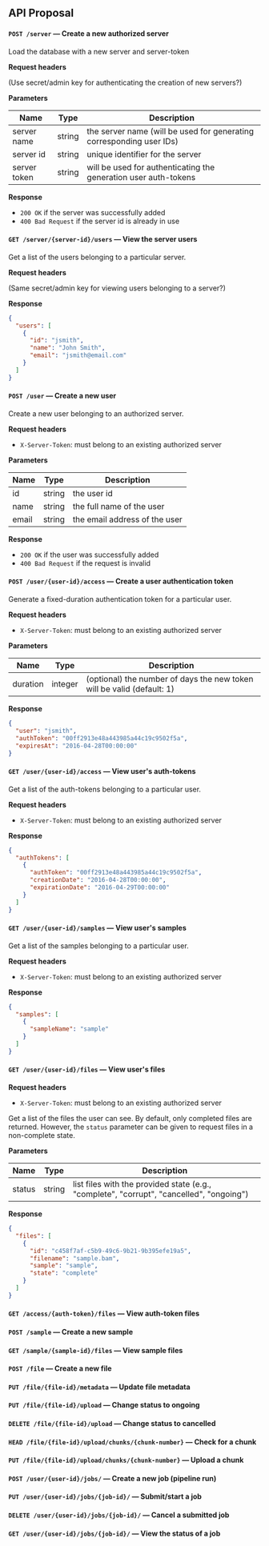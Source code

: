 ## API Proposal





#### `POST /server` — Create a new authorized server

Load the database with a new server and server-token

**Request headers**

(Use secret/admin key for authenticating the creation of new servers?)

**Parameters**

 Name | Type | Description
------|------|-------------
server name | string | the server name (will be used for generating corresponding user IDs)
server id | string | unique identifier for the server
server token | string | will be used for authenticating the generation user auth-tokens

**Response**

* `200 OK` if the server was successfully added
* `400 Bad Request` if the server id is already in use





#### `GET /server/{server-id}/users` — View the server users

Get a list of the users belonging to a particular server.

**Request headers**

(Same secret/admin key for viewing users belonging to a server?)

**Response**

```json
{
  "users": [
    {
      "id": "jsmith",
      "name": "John Smith",
      "email": "jsmith@email.com"
    }
  ]
}
```





#### `POST /user` — Create a new user

Create a new user belonging to an authorized server.

**Request headers**

* `X-Server-Token`: must belong to an existing authorized server

**Parameters**

 Name | Type | Description
------|------|-------------
id | string | the user id
name | string | the full name of the user
email | string | the email address of the user

**Response**

* `200 OK` if the user was successfully added
* `400 Bad Request` if the request is invalid





#### `POST /user/{user-id}/access` — Create a user authentication token

Generate a fixed-duration authentication token for a particular user.

**Request headers**

* `X-Server-Token`: must belong to an existing authorized server

**Parameters**

 Name | Type | Description
------|------|-------------
duration | integer | (optional) the number of days the new token will be valid (default: 1)

**Response**

```json
{
  "user": "jsmith",
  "authToken": "00ff2913e48a443985a44c19c9502f5a",
  "expiresAt": "2016-04-28T00:00:00"
}
```





#### `GET /user/{user-id}/access` — View user's auth-tokens

Get a list of the auth-tokens belonging to a particular user.

**Request headers**

* `X-Server-Token`: must belong to an existing authorized server

**Response**

```json
{
  "authTokens": [
    {
      "authToken": "00ff2913e48a443985a44c19c9502f5a",
      "creationDate": "2016-04-28T00:00:00",
      "expirationDate": "2016-04-29T00:00:00"
    }
  ]
}
```





#### `GET /user/{user-id}/samples` — View user's samples

Get a list of the samples belonging to a particular user.

**Request headers**

* `X-Server-Token`: must belong to an existing authorized server

**Response**

```json
{
  "samples": [
    {
      "sampleName": "sample"
    }
  ]
}
```





#### `GET /user/{user-id}/files` — View user's files

**Request headers**

* `X-Server-Token`: must belong to an existing authorized server

Get a list of the files the user can see. By default, only completed files are returned. However, the `status` parameter can be given to request files in a non-complete state.

**Parameters**

 Name | Type | Description
------|------|-------------
status | string | list files with the provided state (e.g., "complete", "corrupt", "cancelled", "ongoing")

**Response**

```json
{
  "files": [
    {
      "id": "c458f7af-c5b9-49c6-9b21-9b395efe19a5",
      "filename": "sample.bam",
      "sample": "sample",
      "state": "complete"
    }
  ]
}
```





#### `GET /access/{auth-token}/files` — View auth-token files
#### `POST /sample` — Create a new sample
#### `GET /sample/{sample-id}/files` — View sample files
#### `POST /file` — Create a new file
#### `PUT /file/{file-id}/metadata` — Update file metadata
#### `PUT /file/{file-id}/upload` — Change status to ongoing
#### `DELETE /file/{file-id}/upload` — Change status to cancelled
#### `HEAD /file/{file-id}/upload/chunks/{chunk-number}` — Check for a chunk
#### `PUT /file/{file-id}/upload/chunks/{chunk-number}` — Upload a chunk


#### `POST /user/{user-id}/jobs/` — Create a new job (pipeline run)
#### `PUT /user/{user-id}/jobs/{job-id}/` — Submit/start a job
#### `DELETE /user/{user-id}/jobs/{job-id}/` — Cancel a submitted job
#### `GET /user/{user-id}/jobs/{job-id}/` — View the status of a job
